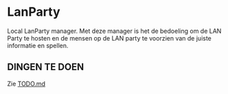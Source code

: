 # LanParty
Local LanParty manager. Met deze manager is het de bedoeling om de LAN Party te hosten en de mensen op de LAN party te voorzien van de juiste informatie en spellen.

## DINGEN TE DOEN
Zie [TODO.md](TODO.md)
